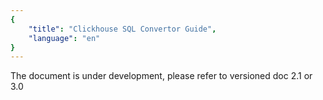 ```yaml
---
{
    "title": "Clickhouse SQL Convertor Guide",
    "language": "en"
}
---
```


The document is under development, please refer to versioned doc 2.1 or 3.0


